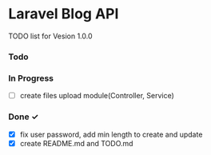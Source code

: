 # Laravel Blog API

TODO list for Vesion 1.0.0

### Todo

### In Progress
- [ ] create files upload module(Controller, Service)

### Done ✓
- [x] fix user password, add min length to create and update
- [x] create README.md and TODO.md